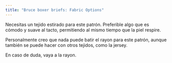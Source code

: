 ```yaml
---
title: "Bruce boxer briefs: Fabric Options"
---
```


Necesitas un tejido estirado para este patrón. Preferible algo que es cómodo y suave al tacto, permitiendo al mismo tiempo que la piel respire.

Personalmente creo que nada puede batir el rayon para este patrón, aunque también se puede hacer con otros tejidos, como la jersey.

En caso de duda, vaya a la rayon.
